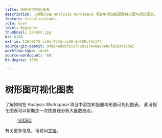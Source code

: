 ```yaml
---
title: 树形图可视化图表
description: 了解如何在 Analysis Workspace 项目中添加和配置树形图可视化图表。 此可视化图表可以帮助您一次性直观分析大量数据点。
feature: Visualizations
role: User
level: Beginner
thumbnail: 334458.jpg
kt: 8186
exl-id: 136f0175-ca0a-4b7d-ac58-def09c44c17f
source-git-commit: 84984ad9bf65cfc69117e40ac0e0cfe503cac5e5
workflow-type: tm+mt
source-wordcount: '68'
ht-degree: 100%

---
```


# 树形图可视化图表

了解如何在 Analysis Workspace 项目中添加和配置树形图可视化图表。 此可视化图表可以帮助您一次性直观分析大量数据点。

>[!VIDEO](https://video.tv.adobe.com/v/334458/?quality=12&learn=on)

有关更多信息，请访问[文档](https://experienceleague.adobe.com/docs/analytics/analyze/analysis-workspace/visualizations/treemap.html?lang=zh-Hans)。

